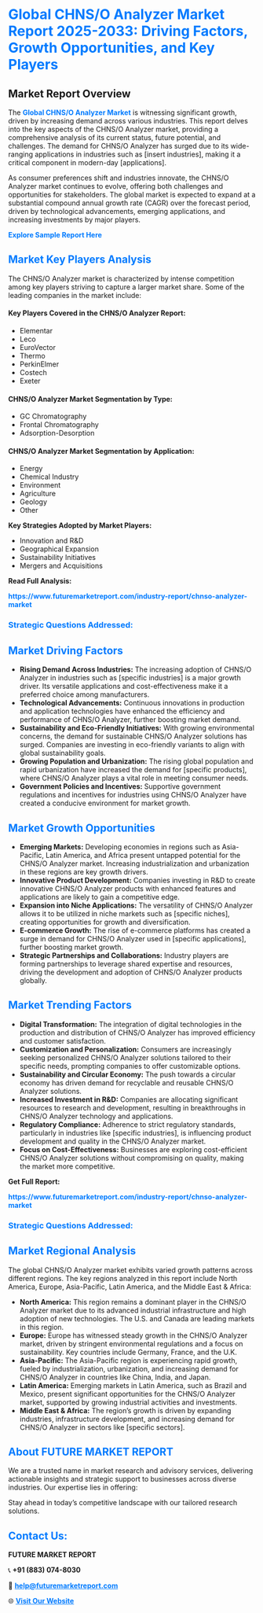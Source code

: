 <h1 style="color: #007BFF;">Global CHNS/O Analyzer Market Report 2025-2033: Driving Factors, Growth Opportunities, and Key Players</h1>

<section id="overview">
<h2>Market Report Overview</h2>
<p>The <a href="https://www.futuremarketreport.com/industry-report/chnso-analyzer-market" style="color: #007BFF; text-decoration: none;"><strong>Global CHNS/O Analyzer Market</strong></a> is witnessing significant growth, driven by increasing demand across various industries. This report delves into the key aspects of the CHNS/O Analyzer market, providing a comprehensive analysis of its current status, future potential, and challenges. The demand for CHNS/O Analyzer has surged due to its wide-ranging applications in industries such as [insert industries], making it a critical component in modern-day [applications].</p>
<p>As consumer preferences shift and industries innovate, the CHNS/O Analyzer market continues to evolve, offering both challenges and opportunities for stakeholders. The global market is expected to expand at a substantial compound annual growth rate (CAGR) over the forecast period, driven by technological advancements, emerging applications, and increasing investments by major players.</p>
</section>

<section id="overview">
<p><a href="https://www.futuremarketreport.com/request-sample/reportId=28908" style="color: #007BFF; text-decoration: none;"><strong>Explore Sample Report Here</strong></a></p>
</section>

<section id="key-players">
<h2 style="color: #007BFF;">Market Key Players Analysis</h2>
<p>The CHNS/O Analyzer market is characterized by intense competition among key players striving to capture a larger market share. Some of the leading companies in the market include:</p>
<h4>Key Players Covered in the CHNS/O Analyzer Report:</h4>
<ul><li>Elementar</li><li>Leco</li><li>EuroVector</li><li>Thermo</li><li>PerkinElmer</li><li>Costech</li><li>Exeter</li></ul>
<h4>CHNS/O Analyzer Market Segmentation by Type:</h4>
<ul><li>GC Chromatography</li><li>Frontal Chromatography</li><li>Adsorption-Desorption</li></ul>

<h4>CHNS/O Analyzer Market Segmentation by Application:</h4>
<ul><li>Energy</li><li>Chemical Industry</li><li>Environment</li><li>Agriculture</li><li>Geology</li><li>Other</li></ul>
<p><strong>Key Strategies Adopted by Market Players:</strong></p>
<ul>
<li>Innovation and R&D</li>
<li>Geographical Expansion</li>
<li>Sustainability Initiatives</li>
<li>Mergers and Acquisitions</li>
</ul>
</section>

<section>
<p><strong>Read Full Analysis: </strong></p><a href="https://www.futuremarketreport.com/industry-report/chnso-analyzer-market" style="color: #007BFF; text-decoration: none;"><strong>https://www.futuremarketreport.com/industry-report/chnso-analyzer-market</strong></a>
<h3 style="color: #007BFF;">Strategic Questions Addressed:</h3>
</section>

<section id="driving-factors">
<h2 style="color: #007BFF;">Market Driving Factors</h2>
<ul>
<li><strong>Rising Demand Across Industries:</strong> The increasing adoption of CHNS/O Analyzer in industries such as [specific industries] is a major growth driver. Its versatile applications and cost-effectiveness make it a preferred choice among manufacturers.</li>
<li><strong>Technological Advancements:</strong> Continuous innovations in production and application technologies have enhanced the efficiency and performance of CHNS/O Analyzer, further boosting market demand.</li>
<li><strong>Sustainability and Eco-Friendly Initiatives:</strong> With growing environmental concerns, the demand for sustainable CHNS/O Analyzer solutions has surged. Companies are investing in eco-friendly variants to align with global sustainability goals.</li>
<li><strong>Growing Population and Urbanization:</strong> The rising global population and rapid urbanization have increased the demand for [specific products], where CHNS/O Analyzer plays a vital role in meeting consumer needs.</li>
<li><strong>Government Policies and Incentives:</strong> Supportive government regulations and incentives for industries using CHNS/O Analyzer have created a conducive environment for market growth.</li>
</ul>
</section>

<section id="growth-opportunities">
<h2 style="color: #007BFF;">Market Growth Opportunities</h2>
<ul>
<li><strong>Emerging Markets:</strong> Developing economies in regions such as Asia-Pacific, Latin America, and Africa present untapped potential for the CHNS/O Analyzer market. Increasing industrialization and urbanization in these regions are key growth drivers.</li>
<li><strong>Innovative Product Development:</strong> Companies investing in R&D to create innovative CHNS/O Analyzer products with enhanced features and applications are likely to gain a competitive edge.</li>
<li><strong>Expansion into Niche Applications:</strong> The versatility of CHNS/O Analyzer allows it to be utilized in niche markets such as [specific niches], creating opportunities for growth and diversification.</li>
<li><strong>E-commerce Growth:</strong> The rise of e-commerce platforms has created a surge in demand for CHNS/O Analyzer used in [specific applications], further boosting market growth.</li>
<li><strong>Strategic Partnerships and Collaborations:</strong> Industry players are forming partnerships to leverage shared expertise and resources, driving the development and adoption of CHNS/O Analyzer products globally.</li>
</ul>
</section>

<section id="trending-factors">
<h2 style="color: #007BFF;">Market Trending Factors</h2>
<ul>
<li><strong>Digital Transformation:</strong> The integration of digital technologies in the production and distribution of CHNS/O Analyzer has improved efficiency and customer satisfaction.</li>
<li><strong>Customization and Personalization:</strong> Consumers are increasingly seeking personalized CHNS/O Analyzer solutions tailored to their specific needs, prompting companies to offer customizable options.</li>
<li><strong>Sustainability and Circular Economy:</strong> The push towards a circular economy has driven demand for recyclable and reusable CHNS/O Analyzer solutions.</li>
<li><strong>Increased Investment in R&D:</strong> Companies are allocating significant resources to research and development, resulting in breakthroughs in CHNS/O Analyzer technology and applications.</li>
<li><strong>Regulatory Compliance:</strong> Adherence to strict regulatory standards, particularly in industries like [specific industries], is influencing product development and quality in the CHNS/O Analyzer market.</li>
<li><strong>Focus on Cost-Effectiveness:</strong> Businesses are exploring cost-efficient CHNS/O Analyzer solutions without compromising on quality, making the market more competitive.</li>
</ul>
</section>

<section>
<p><strong>Get Full Report: </strong></p><a href="https://www.futuremarketreport.com/industry-report/chnso-analyzer-market" style="color: #007BFF; text-decoration: none;"><strong>https://www.futuremarketreport.com/industry-report/chnso-analyzer-market</strong></a>
<h3 style="color: #007BFF;">Strategic Questions Addressed:</h3>
</section>


<section id="regional-analysis">
<h2 style="color: #007BFF;">Market Regional Analysis</h2>
<p>The global CHNS/O Analyzer market exhibits varied growth patterns across different regions. The key regions analyzed in this report include North America, Europe, Asia-Pacific, Latin America, and the Middle East & Africa:</p>
<ul>
<li><strong>North America:</strong> This region remains a dominant player in the CHNS/O Analyzer market due to its advanced industrial infrastructure and high adoption of new technologies. The U.S. and Canada are leading markets in this region.</li>
<li><strong>Europe:</strong> Europe has witnessed steady growth in the CHNS/O Analyzer market, driven by stringent environmental regulations and a focus on sustainability. Key countries include Germany, France, and the U.K.</li>
<li><strong>Asia-Pacific:</strong> The Asia-Pacific region is experiencing rapid growth, fueled by industrialization, urbanization, and increasing demand for CHNS/O Analyzer in countries like China, India, and Japan.</li>
<li><strong>Latin America:</strong> Emerging markets in Latin America, such as Brazil and Mexico, present significant opportunities for the CHNS/O Analyzer market, supported by growing industrial activities and investments.</li>
<li><strong>Middle East & Africa:</strong> The region’s growth is driven by expanding industries, infrastructure development, and increasing demand for CHNS/O Analyzer in sectors like [specific sectors].</li>
</ul>
</section>

<footer>
<h2 style="color: #007BFF;">About FUTURE MARKET REPORT</h2>
<p>We are a trusted name in market research and advisory services, delivering actionable insights and strategic support to businesses across diverse industries. Our expertise lies in offering:</p>

<p>Stay ahead in today’s competitive landscape with our tailored research solutions.</p>

<h2 style="color: #007BFF;">Contact Us:</h2>
<p><strong>FUTURE MARKET REPORT</strong></p>
<p>📞 <strong>+91 (883) 074-8030</strong></p>
<p>📧 <strong><a href="mailto:help@futuremarketreport.com" style="color: #007BFF;">help@futuremarketreport.com</a></strong></p>
<p>🌐 <strong><a href="https://www.futuremarketreport.com/" style="color: #007BFF;">Visit Our Website</a></strong></p>
</footer>